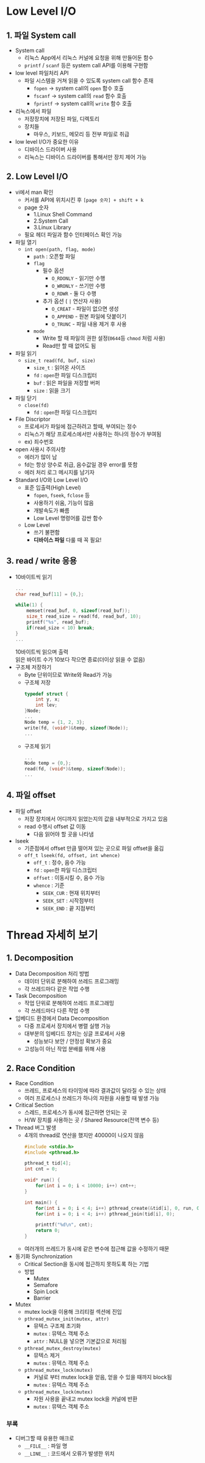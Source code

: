 # Low Level I/O
## 1. 파일 System call
* System call
  * 리눅스 App에서 리눅스 커널에 요청을 위해 만들어둔 함수
  * `printf` / `scanf` 등은 system call API를 이용해 구현함
* low level 파일처리 API
  * 파일 시스템을 거쳐 읽을 수 있도록 system call 함수 존재
    * `fopen` -> system call의 `open` 함수 호출
    * `fscanf` -> system call의 `read` 함수 호출
    * `fprintf` -> system call의 `write` 함수 호출
* 리눅스에서 파일
  * 저장장치에 저장된 파일, 디렉토리
  * 장치들
    * 마우스, 키보드, 메모리 등 전부 파일로 취급
* low level I/O가 중요한 이유
  * 디바이스 드라이버 사용
  * 리눅스는 디바이스 드라이버를 통해서만 장치 제어 가능
## 2. Low Level I/O
* vi에서 man 확인
  * 커서를 API에 위치시킨 후 `[page 숫자] + shift + k`
  * page 숫자
    * 1.Linux Shell Command
    * 2.System Call
    * 3.Linux Library
  * 필요 헤더 파일과 함수 인터페이스 확인 가능
* 파일 열기
  * `int open(path, flag, mode)`
    * `path` : 오픈할 파일
    * `flag` 
      * 필수 옵션
        * `O_RDONLY` - 읽기만 수행
        * `O_WRONLY` - 쓰기만 수행
        * `O_RDWR` - 둘 다 수행
      * 추가 옵션 ( `|` 연산자 사용)
        * `O_CREAT` - 파일이 없으면 생성
        * `O_APPEND` - 원본 파일에 덧붙이기
        * `O_TRUNC` - 파일 내용 제거 후 사용
    * `mode`
      * Write 할 때 파일의 권한 설정(`0644`등 `chmod` 처럼 사용)
      * Read만 할 때 없어도 됨
* 파일 읽기
  * `size_t read(fd, buf, size)`
    * `size_t` : 읽어온 사이즈
    * `fd` : `open`한 파일 디스크립터
    * `buf` : 읽은 파일을 저장할 버퍼
    * `size` : 읽을 크기
* 파일 닫기
  * `close(fd)`
    * `fd` : `open`한 파일 디스크립터
* File Discriptor
  * 프로세서가 파일에 접근하려고 할때, 부여되는 정수
  * 리눅스가 해당 프로세스에서만 사용하는 하나의 정수가 부여됨
  * ex) 죄수번호
* open 사용시 주의사항
  * 에러가 많이 남
  * fd는 항상 양수로 취급, 음수값일 경우 error를 뜻함
  * 에러 처리 로그 메시지를 남기자
* Standard I/O와 Low Level I/O
  * 표준 입출력(High Level)
    * `fopen`, `fseek`, `fclose` 등
    * 사용하기 쉬움, 기능이 많음
    * 개발속도가 빠름
    * Low Level 명령어를 감싼 함수
  * Low Level
    * 쓰기 불편함
    * __디바이스 파일__ 다룰 때 꼭 필요!
## 3. read / write 응용
* 10바이트씩 읽기
    ```c
    ...
    char read_buf[11] = {0,};

	while(1) {
		memset(read_buf, 0, sizeof(read_buf));
		size_t read_size = read(fd, read_buf, 10);
		printf("%s", read_buf);
		if(read_size < 10) break;
	}
    ...
    ```
    10바이트씩 읽으며 출력  
    읽은 바이트 수가 10보다 작으면 종료(더이상 읽을 수 없음)
* 구조체 저장하기
  * Byte 단위이므로 Write와 Read가 가능
  * 구조체 저장
    ```c
    typedef struct {
        int y, x;
        int lev;
    }Node;
    ...
    Node temp = {1, 2, 3};
    write(fd, (void*)&temp, sizeof(Node));
    ...
    ```
  * 구조체 읽기
    ```c
    ...
    Node temp = {0,};
    read(fd, (void*)&temp, sizeof(Node));
    ...
    ```
## 4. 파일 offset
* 파일 offset
  * 저장 장치에서 어디까지 읽었는지의 값을 내부적으로 가지고 있음
  * read 수행시 offset 값 이동
    * 다음 읽어야 할 곳을 나타냄
* lseek
  * 기준점에서 offset 만큼 떨어져 있는 곳으로 파일 offset을 옮김
  * `off_t lseek(fd, offset, int whence)`
    * `off_t` : 정수, 음수 가능
    * `fd` : `open`한 파일 디스크립터
    * `offset` : 이동시킬 수, 음수 가능
    * `whence` : 기준
      * `SEEK_CUR` : 현재 위치부터
      * `SEEK_SET` : 시작점부터
      * `SEEK_END` : 끝 지점부터

# Thread 자세히 보기
## 1. Decomposition
* Data Decomposition 처리 방법
  * 데이터 단위로 분해하여 쓰레드 프로그래밍
  * 각 쓰레드마다 같은 작업 수행
* Task Decomposition
  * 작업 단위로 분해하여 쓰레드 프로그래밍
  * 각 쓰레드마다 다른 작업 수행
* 임베디드 환경에서 Data Decomposition
  * 다중 프로세서 장치에서 병렬 실행 가능
  * 대부분의 임베디드 장치는 싱글 프로세서 사용
    * 성능보다 보안 / 안정성 확보가 중요
  * 고성능이 아닌 작업 분배를 위해 사용
## 2. Race Condition
* Race Condition
  * 쓰레드, 프로세스의 타이밍에 따라 결과값이 달라질 수 있는 상태
  * 여러 프로세스나 쓰레드가 하나의 자원을 사용할 때 발생 가능
* Critical Section
  * 스레드, 프로세스가 동시에 접근하면 안되는 곳
  * H/W 장치를 사용하는 곳 / Shared Resource(전역 변수 등)
* Thread 버그 발생
  * 4개의 thread로 연산을 했지만 40000이 나오지 않음
    ```c
    #include <stdio.h>
    #include <pthread.h>

    pthread_t tid[4];
    int cnt = 0;

    void* run() {
        for(int i = 0; i < 10000; i++) cnt++;
    }

    int main() {
        for(int i = 0; i < 4; i++) pthread_create(&tid[i], 0, run, 0);
        for(int i = 0; i < 4; i++) pthread_join(tid[i], 0);

        printtf("%d\n", cnt);
        return 0;
    }
    ```
  * 여러개의 쓰레드가 동시에 같은 변수에 접근해 값을 수정하기 때문
* 동기화 Synchronization
  * Critical Section을 동시에 접근하지 못하도록 하는 기법
  * 방법
    * Mutex
    * Semafore
    * Spin Lock
    * Barrier
* Mutex
  * mutex lock을 이용해 크리티컬 섹션에 진입
  * `pthread_mutex_init(mutex, attr)`
    * 뮤텍스 구조체 초기화
    * `mutex` : 뮤텍스 객체 주소
    * `attr` : NULL을 넣으면 기본값으로 처리됨
  * `pthread_mutex_destroy(mutex)`
    * 뮤텍스 제거
    * `mutex` : 뮤텍스 객체 주소
  * `pthread_mutex_lock(mutex)`
    * 커널로 부터 mutex lock을 얻음, 얻을 수 있을 때까지 block됨
    * `mutex` : 뮤텍스 객체 주소
  * `pthread_mutex_lock(mutex)`
    * 자원 사용을 끝내고 mutex lock을 커널에 반환
    * `mutex` : 뮤텍스 객체 주소

### 부록
* 디버그할 때 유용한 매크로
  * `__FILE__` : 파일 명
  * `__LINE__` : 코드에서 오류가 발생한 위치